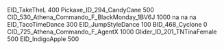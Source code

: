 EID_TakeTheL 400
 Pickaxe_ID_294_CandyCane 500
 CID_530_Athena_Commando_F_BlackMonday_1BV6J 1000
na
na
na
EID_TacoTimeDance 300
EID_JumpStyleDance 100
BID_468_Cyclone 0
CID_725_Athena_Commando_F_AgentX 1000
Glider_ID_201_TNTinaFemale 500
EID_IndigoApple 500
